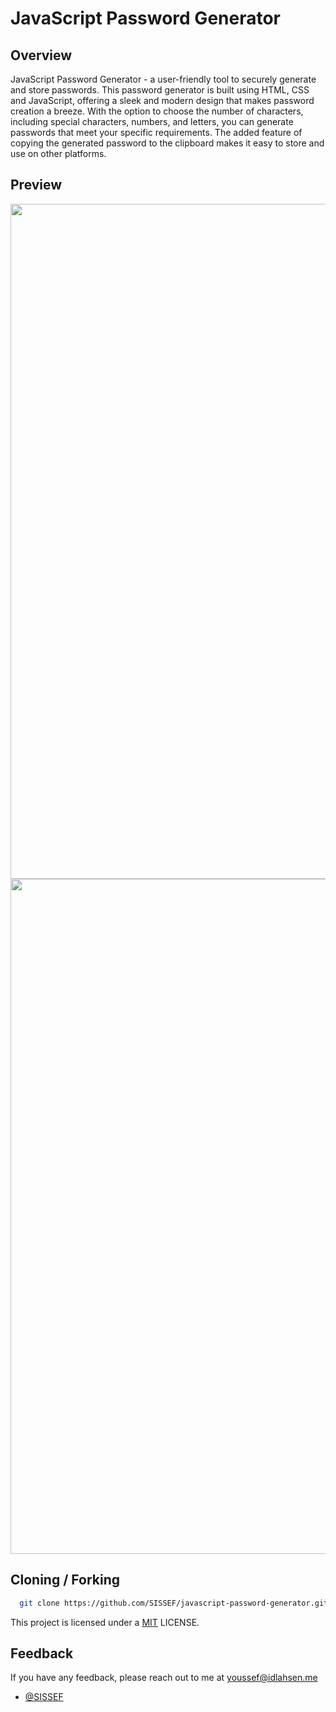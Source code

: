# JavaScript Password Generator

## Overview

JavaScript Password Generator - a user-friendly tool to securely generate and store passwords. This password generator is built using HTML, CSS and JavaScript, offering a sleek and modern design that makes password creation a breeze. With the option to choose the number of characters, including special characters, numbers, and letters, you can generate passwords that meet your specific requirements. The added feature of copying the generated password to the clipboard makes it easy to store and use on other platforms.

## Preview
<img src="https://upcdn.io/W142hbv/raw/github-preview/preview_js_psswd_gen_0-4eTt.jpg" width="1080"/>
<img src="https://upcdn.io/W142hbv/raw/github-preview/preview_js_psswd_gen-5c64.jpg" width="1080" />

## Cloning / Forking

```bash
  git clone https://github.com/SISSEF/javascript-password-generator.git
```
This project is licensed under a [MIT](https://choosealicense.com/licenses/mit/) LICENSE.

## Feedback

If you have any feedback, please reach out to me at youssef@idlahsen.me

- [@SISSEF](https://github.com/SISSEF/)
